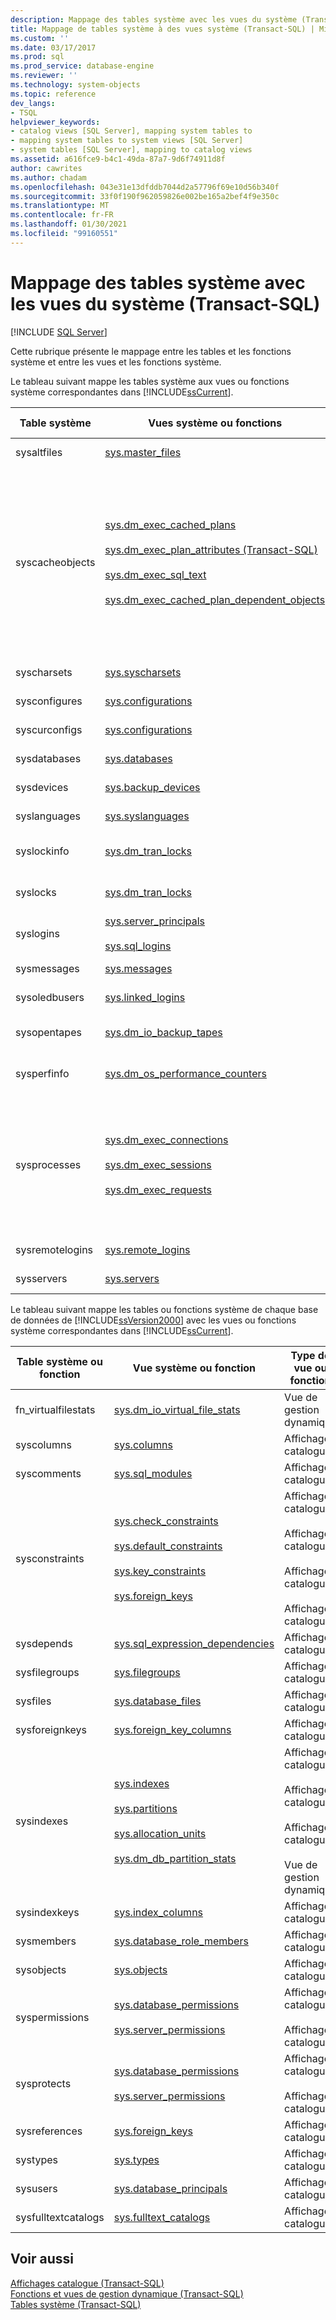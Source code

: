 ```yaml
---
description: Mappage des tables système avec les vues du système (Transact-SQL)
title: Mappage de tables système à des vues système (Transact-SQL) | Microsoft Docs
ms.custom: ''
ms.date: 03/17/2017
ms.prod: sql
ms.prod_service: database-engine
ms.reviewer: ''
ms.technology: system-objects
ms.topic: reference
dev_langs:
- TSQL
helpviewer_keywords:
- catalog views [SQL Server], mapping system tables to
- mapping system tables to system views [SQL Server]
- system tables [SQL Server], mapping to catalog views
ms.assetid: a616fce9-b4c1-49da-87a7-9d6f74911d8f
author: cawrites
ms.author: chadam
ms.openlocfilehash: 043e31e13dfddb7044d2a57796f69e10d56b340f
ms.sourcegitcommit: 33f0f190f962059826e002be165a2bef4f9e350c
ms.translationtype: MT
ms.contentlocale: fr-FR
ms.lasthandoff: 01/30/2021
ms.locfileid: "99160551"
---
```

# <a name="mapping-system-tables-to-system-views-transact-sql"></a>Mappage des tables système avec les vues du système (Transact-SQL)
[!INCLUDE [SQL Server](../../includes/applies-to-version/sqlserver.md)]

  Cette rubrique présente le mappage entre les tables et les fonctions système et entre les vues et les fonctions système.  
  
 Le tableau suivant mappe les tables système aux vues ou fonctions système correspondantes dans [!INCLUDE[ssCurrent](../../includes/sscurrent-md.md)].  
  
|Table système|Vues système ou fonctions|Type de vue ou fonction|  
|------------------|-------------------------------|------------------------------|  
|sysaltfiles|[sys.master_files](../../relational-databases/system-catalog-views/sys-master-files-transact-sql.md)|Affichage catalogue|  
|syscacheobjects|[sys.dm_exec_cached_plans](../../relational-databases/system-dynamic-management-views/sys-dm-exec-cached-plans-transact-sql.md)<br /><br /> [sys.dm_exec_plan_attributes &#40;Transact-SQL&#41;](../../relational-databases/system-dynamic-management-views/sys-dm-exec-plan-attributes-transact-sql.md)<br /><br /> [sys.dm_exec_sql_text](../../relational-databases/system-dynamic-management-views/sys-dm-exec-sql-text-transact-sql.md)<br /><br /> [sys.dm_exec_cached_plan_dependent_objects](../../relational-databases/system-dynamic-management-views/sys-dm-exec-cached-plan-dependent-objects-transact-sql.md)|Vue de gestion dynamique<br /><br /> Vue de gestion dynamique<br /><br /> Vue de gestion dynamique<br /><br /> Vue de gestion dynamique|  
|syscharsets|[sys.syscharsets](../../relational-databases/system-compatibility-views/sys-syscharsets-transact-sql.md)|Vue de compatibilité|  
|sysconfigures|[sys.configurations](../../relational-databases/system-catalog-views/sys-configurations-transact-sql.md)|Affichage catalogue|  
|syscurconfigs|[sys.configurations](../../relational-databases/system-catalog-views/sys-configurations-transact-sql.md)|Affichage catalogue|  
|sysdatabases|[sys.databases](../../relational-databases/system-catalog-views/sys-databases-transact-sql.md)|Affichage catalogue|  
|sysdevices|[sys.backup_devices](../../relational-databases/system-catalog-views/sys-backup-devices-transact-sql.md)|Affichage catalogue|  
|syslanguages|[sys.syslanguages](../../relational-databases/system-compatibility-views/sys-syslanguages-transact-sql.md)|Vue de compatibilité|  
|syslockinfo|[sys.dm_tran_locks](../../relational-databases/system-dynamic-management-views/sys-dm-tran-locks-transact-sql.md)|Vue de gestion dynamique|  
|syslocks|[sys.dm_tran_locks](../../relational-databases/system-dynamic-management-views/sys-dm-tran-locks-transact-sql.md)|Vue de gestion dynamique|  
|syslogins|[sys.server_principals](../../relational-databases/system-catalog-views/sys-server-principals-transact-sql.md)<br /><br /> [sys.sql_logins](../../relational-databases/system-catalog-views/sys-sql-logins-transact-sql.md)|Affichage catalogue|  
|sysmessages|[sys.messages](../../relational-databases/system-catalog-views/messages-for-errors-catalog-views-sys-messages.md)|Affichage catalogue|  
|sysoledbusers|[sys.linked_logins](../../relational-databases/system-catalog-views/sys-linked-logins-transact-sql.md)|Affichage catalogue|  
|sysopentapes|[sys.dm_io_backup_tapes](../../relational-databases/system-dynamic-management-views/sys-dm-io-backup-tapes-transact-sql.md)|Vue de gestion dynamique|  
|sysperfinfo|[sys.dm_os_performance_counters](../../relational-databases/system-dynamic-management-views/sys-dm-os-performance-counters-transact-sql.md)|Vue de gestion dynamique|  
|sysprocesses|[sys.dm_exec_connections](../../relational-databases/system-dynamic-management-views/sys-dm-exec-connections-transact-sql.md)<br /><br /> [sys.dm_exec_sessions](../../relational-databases/system-dynamic-management-views/sys-dm-exec-sessions-transact-sql.md)<br /><br /> [sys.dm_exec_requests](../../relational-databases/system-dynamic-management-views/sys-dm-exec-requests-transact-sql.md)|Vue de gestion dynamique<br /><br /> Vue de gestion dynamique<br /><br /> Vue de gestion dynamique|  
|sysremotelogins|[sys.remote_logins](../../relational-databases/system-catalog-views/sys-remote-logins-transact-sql.md)|Affichage catalogue|  
|sysservers|[sys.servers](../../relational-databases/system-catalog-views/sys-servers-transact-sql.md)|Affichage catalogue|  
  
 Le tableau suivant mappe les tables ou fonctions système de chaque base de données de [!INCLUDE[ssVersion2000](../../includes/ssversion2000-md.md)] avec les vues ou fonctions système correspondantes dans [!INCLUDE[ssCurrent](../../includes/sscurrent-md.md)].  
  
|Table système ou fonction|Vue système ou fonction|Type de vue ou fonction|  
|------------------------------|-----------------------------|------------------------------|  
|fn_virtualfilestats|[sys.dm_io_virtual_file_stats](../../relational-databases/system-dynamic-management-views/sys-dm-io-virtual-file-stats-transact-sql.md)|Vue de gestion dynamique|  
|syscolumns|[sys.columns](../../relational-databases/system-catalog-views/sys-columns-transact-sql.md)|Affichage catalogue|  
|syscomments|[sys.sql_modules](../../relational-databases/system-catalog-views/sys-sql-modules-transact-sql.md)|Affichage catalogue|  
|sysconstraints|[sys.check_constraints](../../relational-databases/system-catalog-views/sys-check-constraints-transact-sql.md)<br /><br /> [sys.default_constraints](../../relational-databases/system-catalog-views/sys-default-constraints-transact-sql.md)<br /><br /> [sys.key_constraints](../../relational-databases/system-catalog-views/sys-key-constraints-transact-sql.md)<br /><br /> [sys.foreign_keys](../../relational-databases/system-catalog-views/sys-foreign-keys-transact-sql.md)|Affichage catalogue<br /><br /> Affichage catalogue<br /><br /> Affichage catalogue<br /><br /> Affichage catalogue|  
|sysdepends|[sys.sql_expression_dependencies](../../relational-databases/system-catalog-views/sys-sql-expression-dependencies-transact-sql.md)|Affichage catalogue|  
|sysfilegroups|[sys.filegroups](../../relational-databases/system-catalog-views/sys-filegroups-transact-sql.md)|Affichage catalogue|  
|sysfiles|[sys.database_files](../../relational-databases/system-catalog-views/sys-database-files-transact-sql.md)|Affichage catalogue|  
|sysforeignkeys|[sys.foreign_key_columns](../../relational-databases/system-catalog-views/sys-foreign-key-columns-transact-sql.md)|Affichage catalogue|  
|sysindexes|[sys.indexes](../../relational-databases/system-catalog-views/sys-indexes-transact-sql.md)<br /><br /> [sys.partitions](../../relational-databases/system-catalog-views/sys-partitions-transact-sql.md)<br /><br /> [sys.allocation_units](../../relational-databases/system-catalog-views/sys-allocation-units-transact-sql.md)<br /><br /> [sys.dm_db_partition_stats](../../relational-databases/system-dynamic-management-views/sys-dm-db-partition-stats-transact-sql.md)|Affichage catalogue<br /><br /> Affichage catalogue<br /><br /> Affichage catalogue<br /><br /> Vue de gestion dynamique|  
|sysindexkeys|[sys.index_columns](../../relational-databases/system-catalog-views/sys-index-columns-transact-sql.md)|Affichage catalogue|  
|sysmembers|[sys.database_role_members](../../relational-databases/system-catalog-views/sys-database-role-members-transact-sql.md)|Affichage catalogue|  
|sysobjects|[sys.objects](../../relational-databases/system-catalog-views/sys-objects-transact-sql.md)|Affichage catalogue|  
|syspermissions|[sys.database_permissions](../../relational-databases/system-catalog-views/sys-database-permissions-transact-sql.md)<br /><br /> [sys.server_permissions](../../relational-databases/system-catalog-views/sys-server-permissions-transact-sql.md)|Affichage catalogue<br /><br /> Affichage catalogue|  
|sysprotects|[sys.database_permissions](../../relational-databases/system-catalog-views/sys-database-permissions-transact-sql.md)<br /><br /> [sys.server_permissions](../../relational-databases/system-catalog-views/sys-server-permissions-transact-sql.md)|Affichage catalogue<br /><br /> Affichage catalogue|  
|sysreferences|[sys.foreign_keys](../../relational-databases/system-catalog-views/sys-foreign-keys-transact-sql.md)|Affichage catalogue|  
|systypes|[sys.types](../../relational-databases/system-catalog-views/sys-types-transact-sql.md)|Affichage catalogue|  
|sysusers|[sys.database_principals](../../relational-databases/system-catalog-views/sys-database-principals-transact-sql.md)|Affichage catalogue|  
|sysfulltextcatalogs|[sys.fulltext_catalogs](../../relational-databases/system-catalog-views/sys-fulltext-catalogs-transact-sql.md)|Affichage catalogue|  
  
## <a name="see-also"></a>Voir aussi  
 [Affichages catalogue &#40;Transact-SQL&#41;](../../relational-databases/system-catalog-views/catalog-views-transact-sql.md)   
 [Fonctions et vues de gestion dynamique &#40;Transact-SQL&#41;](~/relational-databases/system-dynamic-management-views/system-dynamic-management-views.md)   
 [Tables système &#40;Transact-SQL&#41;](../../relational-databases/system-tables/system-tables-transact-sql.md)  
  
  
